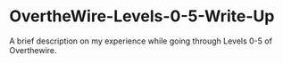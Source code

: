 # OvertheWire-Levels-0-5-Write-Up
A brief description on my experience while going through Levels 0-5 of Overthewire.
